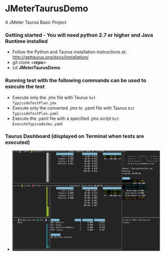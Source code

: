 # JMeterTaurusDemo
A JMeter Taurus Basic Project 

### Getting started - You will need python 2.7 or higher and Java Runtime installed
* Follow the Python and Taurus installation instructions at:
  http://gettaurus.org/docs/Installation/
* git clone <**_repo_**>
* cd **JMeterTaurusDemo**

### Running test with the following commands can be used to execute the test
* Execute only the .jmx file with Taurus <code>bzt TypicodeTestPlan.jmx</code>
* Execute only the converted .jmx to .yaml file with Taurus <code>bzt TypicodeTestPlan.yaml</code>
* Execute the .yaml file with a specified .jmx script <code>bzt ExecuteTypicodeJmx.yaml</code>

### Taurus Dashboard (displayed on Terminal when tests are executed)
* ![Alt text](https://github.com/giozom/JMeterTaurusDemo/blob/master/Taurus%20Dashboard.png "Taurus Dashboard")

